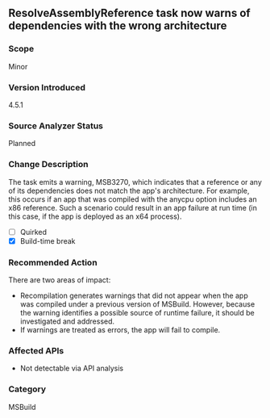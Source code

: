 ## ResolveAssemblyReference task now warns of dependencies with the wrong architecture

### Scope
Minor

### Version Introduced
4.5.1

### Source Analyzer Status
Planned

### Change Description
The task emits a warning, MSB3270, which indicates that a reference or any of its dependencies does not match the app's architecture. For example, this occurs if an app that was compiled with the anycpu option includes an x86 reference. Such a scenario could result in an app failure at run time (in this case, if the app is deployed as an x64 process).

- [ ] Quirked
- [x] Build-time break

### Recommended Action
There are two areas of impact:

* Recompilation generates warnings that did not appear when the app was compiled under a previous version of MSBuild. However, because the warning identifies a possible source of runtime failure, it should be investigated and addressed.
* If warnings are treated as errors, the app will fail to compile.

### Affected APIs
* Not detectable via API analysis

### Category
MSBuild

<!-- breaking change id: 49 -->
